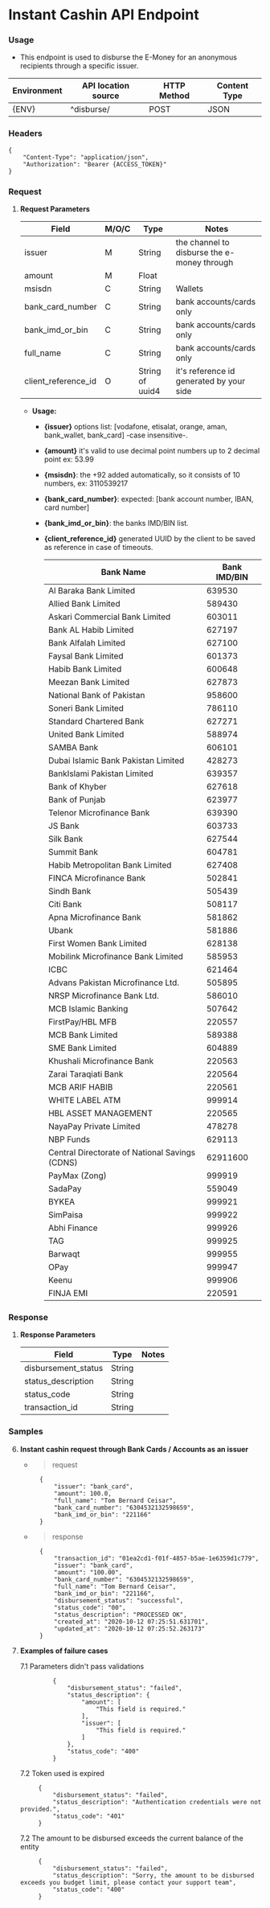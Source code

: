 # Instant Cashin API Endpoint


### Usage

* This endpoint is used to disburse the E-Money for an anonymous recipients through a specific issuer.


|  Environment	|  API location source |   HTTP Method	| Content Type	|
|---	        |---   	               |---	            |---	        |
|     {ENV}     |    ^disburse/        |      POST      |     JSON      |


### Headers
```
{
    "Content-Type": "application/json",
    "Authorization": "Bearer {ACCESS_TOKEN}"
}
```


### Request
1. **Request Parameters**

    | Field                 |   M/O/C  |    Type           | Notes                                       |
    |-------   |------    |---------------------------------------------|----------                                      |
    | issuer                |   M      |   String          | the channel to disburse the e-money through |
    | amount                |   M      |   Float           |                                             |
    | msisdn                |   C      |   String          | Wallets                                     |
    | bank_card_number      |   C      |   String          | bank accounts/cards only                    |
    | bank_imd_or_bin       |   C      |   String          | bank accounts/cards only                    |
    | full_name             |   C      |   String          | bank accounts/cards only                    |
    | client_reference_id   |   O      |   String of uuid4 | it's reference id generated by your side    |

    * **Usage:**
        * **{issuer}** options list: [vodafone, etisalat, orange, aman, bank_wallet, bank_card] -case insensitive-.
        * **{amount}** it's valid to use decimal point numbers up to 2 decimal point ex: 53.99
        * **{msisdn}**: the +92 added automatically, so it consists of 10 numbers, ex: 3110539217
        * **{bank_card_number}**: expected: [bank account number, IBAN, card number]
        * **{bank_imd_or_bin}**: the banks IMD/BIN list.
        * **{client_reference_id}** generated UUID by the client to be saved as reference in case of timeouts.


            |  Bank Name                                       |  Bank IMD/BIN |
            |-------	                                       |------         |
            |  Al Baraka Bank Limited                          |   639530      |
            |  Allied Bank Limited                             |   589430      |
            |  Askari Commercial Bank Limited                  |   603011      |
            |  Bank AL Habib Limited                           |   627197      |
            |  Bank Alfalah Limited                            |   627100      |
            |  Faysal Bank Limited                             |   601373      |
            |  Habib Bank Limited                              |   600648      |
            |  Meezan Bank Limited                             |   627873      |
            |  National Bank of Pakistan                       |   958600      |
            |  Soneri Bank Limited                             |   786110      |
            |  Standard Chartered Bank                         |   627271      |
            |  United Bank Limited                             |   588974      |
            |  SAMBA Bank                                      |   606101      |
            |  Dubai Islamic Bank Pakistan Limited             |   428273      |
            |  BankIslami Pakistan Limited                     |   639357      |
            |  Bank of Khyber                                  |   627618      |
            |  Bank of Punjab                                  |   623977      |
            |  Telenor Microfinance Bank                       |   639390      |
            |  JS Bank                                         |   603733      |
            |  Silk Bank                                       |   627544      |
            |  Summit Bank                                     |   604781      |
            |  Habib Metropolitan Bank Limited                 |   627408      |
            |  FINCA Microfinance Bank                         |   502841      |
            |  Sindh Bank                                      |   505439      |
            |  Citi Bank                                       |   508117      |
            |  Apna Microfinance Bank                          |   581862      |
            |  Ubank                                           |   581886      |
            |  First Women Bank Limited                        |   628138      |
            |  Mobilink Microfinance Bank Limited              |   585953      |
            |  ICBC                                            |   621464      |
            |  Advans Pakistan Microfinance Ltd.               |   505895      |
            |  NRSP Microfinance Bank Ltd.                     |   586010      |
            |  MCB Islamic Banking                             |   507642      |
            |  FirstPay/HBL MFB                                |   220557      |
            |  MCB Bank Limited                                |   589388      |
            |  SME Bank Limited                                |   604889      |
            |  Khushali Microfinance Bank                      |   220563      |
            |  Zarai Taraqiati Bank                            |   220564      |
            |  MCB ARIF HABIB                                  |   220561      |
            |  WHITE LABEL ATM                                 |   999914      |
            |  HBL ASSET MANAGEMENT                            |   220565      |
            |  NayaPay Private Limited                         |   478278      |
            |  NBP Funds                                       |   629113      |
            |  Central Directorate of National Savings (CDNS)  |   62911600    |
            |  PayMax (Zong)                                   |   999919      |
            |  SadaPay                                         |   559049      |
            |  BYKEA                                           |   999921      |
            |  SimPaisa                                        |   999922      |
            |  Abhi Finance                                    |   999926      |
            |  TAG                                             |   999925      |
            |  Barwaqt                                         |   999955      |
            |  OPay                                            |   999947      |
            |  Keenu                                           |   999906      |
            |  FINJA EMI                                       |   220591      |

### Response
1. **Response Parameters**

    |  Field                |    Type    |    Notes    |
    |---                    |---	     |---	       |
    |  disbursement_status  |   String   |             |
    |  status_description   |   String   |             |
    |  status_code          |   String   |             |
    |  transaction_id       |   String   |             |

### Samples

6. **Instant cashin request through Bank Cards / Accounts as an issuer**

    * > request

            {
                "issuer": "bank_card",
                "amount": 100.0,
                "full_name": "Tom Bernard Ceisar",
                "bank_card_number": "6304532132598659",
                "bank_imd_or_bin": "221166"
            }

    * > response

            {
                "transaction_id": "01ea2cd1-f01f-4857-b5ae-1e6359d1c779",
                "issuer": "bank_card",
                "amount": "100.00",
                "bank_card_number": "6304532132598659",
                "full_name": "Tom Bernard Ceisar",
                "bank_imd_or_bin": "221166",
                "disbursement_status": "successful",
                "status_code": "00",
                "status_description": "PROCESSED OK",
                "created_at": "2020-10-12 07:25:51.631701",
                "updated_at": "2020-10-12 07:25:52.263173"
            }


7. **Examples of failure cases**

    7.1 Parameters didn't pass validations

                {
                    "disbursement_status": "failed",
                    "status_description": {
                        "amount": [
                            "This field is required."
                        ],
                        "issuer": [
                            "This field is required."
                        ]
                    },
                    "status_code": "400"
                }

    7.2 Token used is expired

            {
                "disbursement_status": "failed",
                "status_description": "Authentication credentials were not provided.",
                "status_code": "401"
            }

    7.2 The amount to be disbursed exceeds the current balance of the entity

            {
                "disbursement_status": "failed",
                "status_description": "Sorry, the amount to be disbursed exceeds you budget limit, please contact your support team",
                "status_code": "400"
            }

